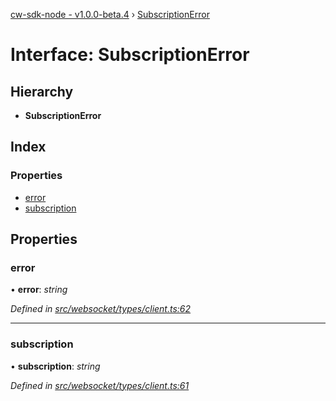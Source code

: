[cw-sdk-node - v1.0.0-beta.4](../README.md) › [SubscriptionError](subscriptionerror.md)

# Interface: SubscriptionError

## Hierarchy

* **SubscriptionError**

## Index

### Properties

* [error](subscriptionerror.md#error)
* [subscription](subscriptionerror.md#subscription)

## Properties

###  error

• **error**: *string*

*Defined in [src/websocket/types/client.ts:62](https://github.com/cryptowatch/cw-sdk-node/blob/53b8a13/src/websocket/types/client.ts#L62)*

___

###  subscription

• **subscription**: *string*

*Defined in [src/websocket/types/client.ts:61](https://github.com/cryptowatch/cw-sdk-node/blob/53b8a13/src/websocket/types/client.ts#L61)*
